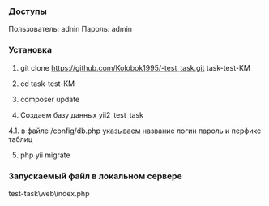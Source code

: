 
### Доступы

Пользователь: adnin
Пароль: admin

### Установка 


1. git clone https://github.com/Kolobok1995/-test_task.git task-test-KM

2. cd task-test-KM

3. composer update

4. Создаем базу данных yii2_test_task

4.1. в файле /config/db.php указываем название логин пароль и перфикс таблиц 

5. php yii migrate


### Запускаемый файл в локальном сервере

test-task\web\index.php